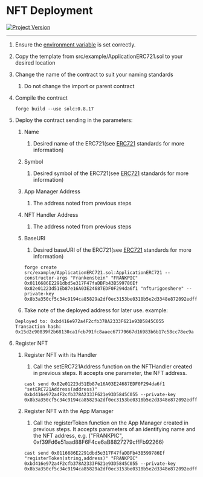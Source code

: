 # NFT Deployment
[![Project Version][version-image]][version-url]

---

1. Ensure the [environment variable][environment-url] is set correctly.
2. Copy the template from src/example/ApplicationERC721.sol to your desired location
3. Change the name of the contract to suit your naming standards
    1. Do not change the import or parent contract
4. Compile the contract
   ````
   forge build --use solc:0.8.17

   ````
5. Deploy the contract sending in the parameters:
    1. Name
       1. Desired name of the ERC721(see [ERC721][ERC721-url] standards for more information)
    2. Symbol
       1. Desired symbol of the ERC721(see [ERC721][ERC721-url] standards for more information)
    3. App Manager Address
       1. The address noted from previous steps
    4. NFT Handler Address
       1. The address noted from previous steps
    5. BaseURI
       1. Desired baseURI of the ERC721(see [ERC721][ERC721-url] standards for more information)

         ````
         forge create src/example/ApplicationERC721.sol:ApplicationERC721 --constructor-args "Frankenstein" "FRANKPIC" 0x0116686E2291dbd5e317F47faDBFb43B599786Ef 0x82e01223d51Eb87e16A03E24687EDF0F294da6f1 "nfturigoeshere" --private-key 0x8b3a350cf5c34c9194ca85829a2df0ec3153be0318b5e2d3348e872092edffba 

         ````
    6. Take note of the deployed address for later use.
      example:
      ````
      Deployed to: 0xbd416e972a4F2cfb378A2333F621e93D5845C055
      Transaction hash: 0x15d2c90839f2b68130ca1fcb791fc8aaec67779667d16983b6b17c58cc78ec9a
      ````

6. Register NFT
    1.  Register NFT with its Handler
        1.  Call the setERC721Address function on the NFTHandler created in previous steps. It accepts one parameter, the NFT address.

         ````
         cast send 0x82e01223d51Eb87e16A03E24687EDF0F294da6f1 "setERC721Address(address)" 0xbd416e972a4F2cfb378A2333F621e93D5845C055 --private-key 0x8b3a350cf5c34c9194ca85829a2df0ec3153be0318b5e2d3348e872092edffba 

         ````

    2.  Register NFT with the App Manager
        1.  Call the registerToken function on the App Manager created in previous steps. It accepts parameters of an identifying name and the NFT address, e.g. ("FRANKPIC", 0xf39Fd6e51aad88F6F4ce6aB8827279cffFb92266) 
         ````
         cast send 0x0116686E2291dbd5e317F47faDBFb43B599786Ef "registerToken(string,address)" "FRANKPIC" 0xbd416e972a4F2cfb378A2333F621e93D5845C055 --private-key 0x8b3a350cf5c34c9194ca85829a2df0ec3153be0318b5e2d3348e872092edffba 

         ````


<!-- These are the body links -->
[ERC721-url]: https://docs.openzeppelin.com/contracts/2.x/api/token/erc721
[environment-url]: ./SETENVIRONMENT.md


<!-- These are the header links -->
[version-image]: https://img.shields.io/badge/Version-1.0.0-brightgreen?style=for-the-badge&logo=appveyor
[version-url]: https://github.com/thrackle-io/Tron